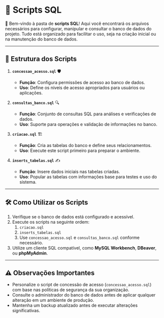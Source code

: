 # 📜 **Scripts SQL**  

🎉 Bem-vindo à pasta de **scripts SQL**! Aqui você encontrará os arquivos necessários para configurar, manipular e consultar o banco de dados do projeto. Tudo está organizado para facilitar o uso, seja na criação inicial ou na manutenção do banco de dados.

---

## 📂 **Estrutura dos Scripts**  

1. **`concessao_acesso.sql`** 🛡️  
   - **Função**: Configura permissões de acesso ao banco de dados.  
   - **Uso**: Define os níveis de acesso apropriados para usuários ou aplicações.  

2. **`consultas_banco.sql`** 🔍  
   - **Função**: Conjunto de consultas SQL para análises e verificações de dados.  
   - **Uso**: Suporte para operações e validação de informações no banco.  

3. **`criacao.sql`** 🏗️  
   - **Função**: Cria as tabelas do banco e define seus relacionamentos.  
   - **Uso**: Execute este script primeiro para preparar o ambiente.  

4. **`inserts_tabelas.sql`** ✍️  
   - **Função**: Insere dados iniciais nas tabelas criadas.  
   - **Uso**: Popular as tabelas com informações base para testes e uso do sistema.  

---

## 🛠️ **Como Utilizar os Scripts**  

1. Verifique se o banco de dados está configurado e acessível.  
2. Execute os scripts na seguinte ordem:  
   1. `criacao.sql`  
   2. `inserts_tabelas.sql`  
   3. Use `concessao_acesso.sql` e `consultas_banco.sql` conforme necessário.  
3. Utilize um cliente SQL compatível, como **MySQL Workbench**, **DBeaver**, ou **phpMyAdmin**.  

---

## ⚠️ **Observações Importantes**  

- Personalize o script de concessão de acesso (`concessao_acesso.sql`) com base nas políticas de segurança da sua organização.  
- Consulte o administrador do banco de dados antes de aplicar qualquer alteração em um ambiente de produção.  
- Mantenha um backup atualizado antes de executar alterações significativas.  
